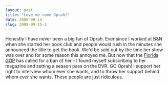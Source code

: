 ```yaml
---
layout: post
title: "Love me some Oprah!"
date: 2008-09-15
slug: 2008-09-15-1
---
```


Honestly I have never been a big fan of Oprah.  Ever since I worked at B&N when she started her book club and people would rush in the minutes she announced the title to get the book.  We&apos;d be sold out by the time her show was over and for some reason this annoyed me.  But now that the  [Florida GOP](http://www.cnn.com/video/#/video/politics/2008/09/15/wynter.oprah.boycott.cnn)  has called for a ban of her - I found myself subscribing to her magazine and setting a season pass on the DVR.   GO Oprah!  I support her right to interview whom ever she wants, and to throw her support behind whom ever she wants.  These people are just ridiculous.



